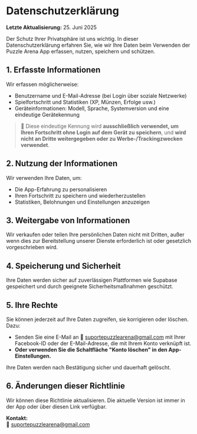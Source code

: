 # Datenschutzerklärung

**Letzte Aktualisierung:** 25. Juni 2025

Der Schutz Ihrer Privatsphäre ist uns wichtig. In dieser Datenschutzerklärung erfahren Sie, wie wir Ihre Daten beim Verwenden der Puzzle Arena App erfassen, nutzen, speichern und schützen.

## 1. Erfasste Informationen

Wir erfassen möglicherweise:

- Benutzername und E-Mail-Adresse (bei Login über soziale Netzwerke)
- Spielfortschritt und Statistiken (XP, Münzen, Erfolge usw.)
- Geräteinformationen: Modell, Sprache, Systemversion und eine eindeutige Gerätekennung

> 🔐 Diese eindeutige Kennung wird **ausschließlich verwendet, um Ihren Fortschritt ohne Login auf dem Gerät zu speichern**, und **wird nicht an Dritte weitergegeben oder zu Werbe-/Trackingzwecken verwendet**.

## 2. Nutzung der Informationen

Wir verwenden Ihre Daten, um:

- Die App-Erfahrung zu personalisieren
- Ihren Fortschritt zu speichern und wiederherzustellen
- Statistiken, Belohnungen und Einstellungen anzuzeigen

## 3. Weitergabe von Informationen

Wir verkaufen oder teilen Ihre persönlichen Daten nicht mit Dritten, außer wenn dies zur Bereitstellung unserer Dienste erforderlich ist oder gesetzlich vorgeschrieben wird.

## 4. Speicherung und Sicherheit

Ihre Daten werden sicher auf zuverlässigen Plattformen wie Supabase gespeichert und durch geeignete Sicherheitsmaßnahmen geschützt.

## 5. Ihre Rechte

Sie können jederzeit auf Ihre Daten zugreifen, sie korrigieren oder löschen. Dazu:

- Senden Sie eine E-Mail an 📩 suportepuzzlearena@gmail.com mit Ihrer Facebook-ID oder der E-Mail-Adresse, die mit Ihrem Konto verknüpft ist.
- **Oder verwenden Sie die Schaltfläche "Konto löschen" in den App-Einstellungen.**

Ihre Daten werden nach Bestätigung sicher und dauerhaft gelöscht.

## 6. Änderungen dieser Richtlinie

Wir können diese Richtlinie aktualisieren. Die aktuelle Version ist immer in der App oder über diesen Link verfügbar.

**Kontakt:**  
📩 suportepuzzlearena@gmail.com
